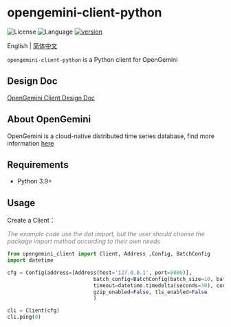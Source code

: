 # opengemini-client-python

![License](https://img.shields.io/badge/license-Apache2.0-green) ![Language](https://img.shields.io/badge/Language-Python-blue.svg) [![version](https://img.shields.io/github/v/tag/opengemini/opengemini-client-python?label=release&color=blue)](https://github.com/opengemini/opengemini-client-python/releases)

English | [简体中文](README_CN.md)

`opengemini-client-python` is a Python client for OpenGemini

## Design Doc

[OpenGemini Client Design Doc](https://github.com/openGemini/openGemini.github.io/blob/main/src/guide/develop/client_design.md)

## About OpenGemini

OpenGemini is a cloud-native distributed time series database, find more information [here](https://github.com/openGemini/openGemini)

## Requirements

- Python 3.9+

## Usage

Create a Client：

<i><font color=gray>The example code use the dot import, but the user should choose the package import method according to their own needs</font></i>

```python
from opengemini_client import Client, Address ,Config, BatchConfig
import datetime

cfg = Config(address=[Address(host='127.0.0.1', port=8086)],
                            batch_config=BatchConfig(batch_size=10, batch_interval=10),
                            timeout=datetime.timedelta(seconds=30), connection_timeout=datetime.timedelta(seconds=10),
                            gzip_enabled=False, tls_enabled=False
                            )

cli = Client(cfg)
cli.ping(0)
```

